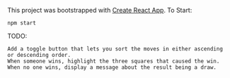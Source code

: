 This project was bootstrapped with [Create React App](https://github.com/facebookincubator/create-react-app).
To Start: 
```
npm start
```

TODO:
```
Add a toggle button that lets you sort the moves in either ascending or descending order.
When someone wins, highlight the three squares that caused the win.
When no one wins, display a message about the result being a draw.
```